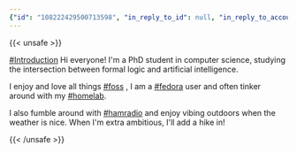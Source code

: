 ```yaml
---
{"id": "108222429500713598", "in_reply_to_id": null, "in_reply_to_account_id": null, "sensitive": false, "spoiler_text": "", "visibility": "public", "language": "en", "replies_count": 4, "reblogs_count": 6, "favourites_count": 40, "edited_at": null, "reblog": null, "application": null, "account": {"id": "108219415927856966", "username": "brozek", "acct": "brozek", "display_name": "Brandon Rozek", "url": "https://fosstodon.org/@brozek", "uri": "https://fosstodon.org/users/brozek", "avatar": "https://cdn.fosstodon.org/accounts/avatars/108/219/415/927/856/966/original/bae9f46f23936e79.jpg", "avatar_static": "https://cdn.fosstodon.org/accounts/avatars/108/219/415/927/856/966/original/bae9f46f23936e79.jpg", "header": "https://fosstodon.org/headers/original/missing.png", "header_static": "https://fosstodon.org/headers/original/missing.png", "noindex": true, "roles": []}, "media_attachments": [], "mentions": [], "tags": [{"name": "introduction", "url": "https://fosstodon.org/tags/introduction"}, {"name": "foss", "url": "https://fosstodon.org/tags/foss"}, {"name": "fedora", "url": "https://fosstodon.org/tags/fedora"}, {"name": "homelab", "url": "https://fosstodon.org/tags/homelab"}, {"name": "hamradio", "url": "https://fosstodon.org/tags/hamradio"}], "emojis": [], "card": null, "poll": null, "syndication": "https://fosstodon.org/@brozek/108222429500713598", "date": "2022-04-30T18:27:03.588Z"}
---
```

{{< unsafe >}}
<p><a href="https://fosstodon.org/tags/Introduction" class="mention hashtag" rel="tag">#<span>Introduction</span></a> Hi everyone! I&#39;m a PhD student in computer science, studying the intersection between formal logic and artificial intelligence.</p><p>I enjoy and love all things <a href="https://fosstodon.org/tags/foss" class="mention hashtag" rel="tag">#<span>foss</span></a> , I am a <a href="https://fosstodon.org/tags/fedora" class="mention hashtag" rel="tag">#<span>fedora</span></a> user and often tinker around with my <a href="https://fosstodon.org/tags/homelab" class="mention hashtag" rel="tag">#<span>homelab</span></a>.</p><p>I also fumble around with <a href="https://fosstodon.org/tags/hamradio" class="mention hashtag" rel="tag">#<span>hamradio</span></a> and enjoy vibing outdoors when the weather is nice. When I&#39;m extra ambitious, I&#39;ll add a hike in!</p>
{{< /unsafe >}}
